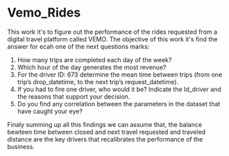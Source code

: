 # Vemo_Rides
This work it's to figure out the performance of the rides requested from a digital  travel platform called VEMO.
The objective of this work it's find the answer for ecah one of the next questions marks:
1)  How many trips are completed each day of the week?
2)  Which hour of the day generates the most revenue?
3)  For the driver ID: 673 determine the mean time between trips (from one trip’s drop_datetime, to the next trip’s request_datetime).
4)  If you had to fire one driver, who would it be? Indicate the Id_driver and the reasons that support your decision.
5)  Do you find any correlation between the parameters in the dataset that have caught
your eye?

Finaly summing up all this findings we can assume that, the  balance bewteen time between closed and next travel requested and traveled distance are the key drivers that recalibrates the performance of the business. 
